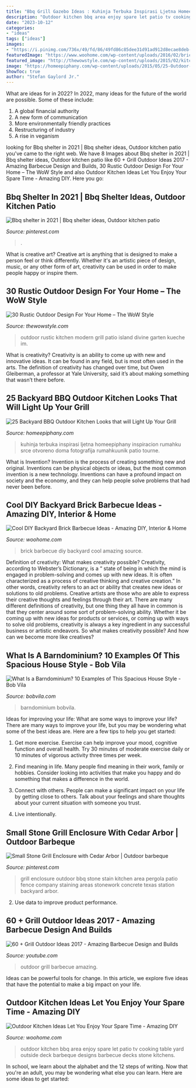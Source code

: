 ```yaml
---
title: "Bbq Grill Gazebo Ideas : Kuhinja Terbuka Inspirasi Ljetna Homeepiphany Inspiracion Rumahku Srce Otvoreno Doma Fotografija Rumahkuunik Patio Tourne"
description: "Outdoor kitchen bbq area enjoy spare let patio tv cooking table yard outside deck barbeque designs barbecue decks stone kitchens"
date: "2023-10-12"
categories:
- "ideas"
tags: ["ideas"]
images:
- "https://i.pinimg.com/736x/49/fd/86/49fd86c85dee31d91ad912d8ecae8deb--grill-enclosure-grill-king.jpg"
featuredImage: "https://www.woohome.com/wp-content/uploads/2016/02/brick-barbecue-tips-4.jpg"
featured_image: "http://thewowstyle.com/wp-content/uploads/2015/02/kitchen-divine-modern-kitchen-design-endearing-kitchen-island-design-ideas-rustic-style-modern-outdoor-kitchen-design-ideas.jpg"
image: "https://homeepiphany.com/wp-content/uploads/2015/05/25-Outdoor-Kitchen-Designs-That-Will-Light-Up-Your-Grill-20.jpg"
ShowToc: true
author: "Stefan Gaylord Jr."
---
```



What are ideas for in 2022?
In 2022, many ideas for the future of the world are possible. Some of these include: 
1. A global financial authority 
2. A new form of communication 
3. More environmentally friendly practices 
4. Restructuring of industry 
5. A rise in veganism 

	

		
looking for Bbq shelter in 2021 | Bbq shelter ideas, Outdoor kitchen patio you've came to the right web. We have 8 Images about Bbq shelter in 2021 | Bbq shelter ideas, Outdoor kitchen patio like 60 + Grill Outdoor Ideas 2017 - Amazing Barbecue Design and Builds, 30 Rustic Outdoor Design For Your Home – The WoW Style and also Outdoor Kitchen Ideas Let You Enjoy Your Spare Time - Amazing DIY. Here you go:
		
    
## Bbq Shelter In 2021 | Bbq Shelter Ideas, Outdoor Kitchen Patio

<img loading=lazy src="https://i.pinimg.com/736x/13/85/36/138536712e42db6068fabc90d9c2560d.jpg" onerror="this.onerror=null;this.src='https://tse2.mm.bing.net/th?id=OIP.dzVptxiPL_732spBaEIgugHaJ3&amp;pid=15.1';" alt="Bbq shelter in 2021 | Bbq shelter ideas, Outdoor kitchen patio">

_Source: pinterest.com_

>. 

	

What is creative art?
Creative art is anything that is designed to make a person feel or think differently. Whether it's an artistic piece of design, music, or any other form of art, creativity can be used in order to make people happy or inspire them.

    
## 30 Rustic Outdoor Design For Your Home – The WoW Style

<img loading=lazy src="http://thewowstyle.com/wp-content/uploads/2015/02/kitchen-divine-modern-kitchen-design-endearing-kitchen-island-design-ideas-rustic-style-modern-outdoor-kitchen-design-ideas.jpg" onerror="this.onerror=null;this.src='https://tse2.mm.bing.net/th?id=OIP.tn1YEezf-2YQa8-bFvgRggHaFj&amp;pid=15.1';" alt="30 Rustic Outdoor Design For Your Home – The WoW Style">

_Source: thewowstyle.com_

>outdoor rustic kitchen modern grill patio island divine garten kueche im. 

	

What is creativity?
Creativity is an ability to come up with new and innovative ideas. It can be found in any field, but is most often used in the arts. The definition of creativity has changed over time, but Owen Gleiberman, a professor at Yale University, said it’s about making something that wasn’t there before.

    
## 25 Backyard BBQ Outdoor Kitchen Looks That Will Light Up Your Grill

<img loading=lazy src="https://homeepiphany.com/wp-content/uploads/2015/05/25-Outdoor-Kitchen-Designs-That-Will-Light-Up-Your-Grill-20.jpg" onerror="this.onerror=null;this.src='https://tse4.mm.bing.net/th?id=OIP.5LQhcP1cWhP1rWkLeECfWQHaHS&amp;pid=15.1';" alt="25 Backyard BBQ Outdoor Kitchen Looks that will Light Up Your Grill">

_Source: homeepiphany.com_

>kuhinja terbuka inspirasi ljetna homeepiphany inspiracion rumahku srce otvoreno doma fotografija rumahkuunik patio tourne. 

	

What is Invention?
Invention is the process of creating something new and original. Inventions can be physical objects or ideas, but the most common invention is a new technology. Inventions can have a profound impact on society and the economy, and they can help people solve problems that had never been before.

    
## Cool DIY Backyard Brick Barbecue Ideas - Amazing DIY, Interior &amp; Home

<img loading=lazy src="https://www.woohome.com/wp-content/uploads/2016/02/brick-barbecue-tips-4.jpg" onerror="this.onerror=null;this.src='https://tse3.mm.bing.net/th?id=OIP.-3peDlkro9lWHE2z7ruSQAHaLF&amp;pid=15.1';" alt="Cool DIY Backyard Brick Barbecue Ideas - Amazing DIY, Interior &amp; Home">

_Source: woohome.com_

>brick barbecue diy backyard cool amazing source. 

	

Definition of creativity: What makes creativity possible?
Creativity, according to Webster’s Dictionary, is a “ state of being in which the mind is engaged in problem-solving and comes up with new ideas. It is often characterized as a process of creative thinking and creative creation.” In other words, creativity refers to an act or ability that creates new ideas or solutions to old problems. Creative artists are those who are able to express their creative thoughts and feelings through their art.
There are many different definitions of creativity, but one thing they all have in common is that they center around some sort of problem-solving ability. Whether it be coming up with new ideas for products or services, or coming up with ways to solve old problems, creativity is always a key ingredient in any successful business or artistic endeavors. So what makes creativity possible? And how can we become more like creatives?

    
## What Is A Barndominium? 10 Examples Of This Spacious House Style - Bob Vila

<img loading=lazy src="https://empire-s3-production.bobvila.com/slides/42130/original/barndominium_timber.jpg?1619200093" onerror="this.onerror=null;this.src='https://tse3.mm.bing.net/th?id=OIP.-lOsJMAZ5SaRXixRfXi0NAHaFX&amp;pid=15.1';" alt="What Is a Barndominium? 10 Examples of This Spacious House Style - Bob Vila">

_Source: bobvila.com_

>barndominium bobvila. 

	

Ideas for improving your life: What are some ways to improve your life?
There are many ways to improve your life, but you may be wondering what some of the best ideas are. Here are a few tips to help you get started:
1. Get more exercise. Exercise can help improve your mood, cognitive function and overall health. Try 30 minutes of moderate exercise daily or 10 minutes of vigorous activity three times per week.

2. Find meaning in life. Many people find meaning in their work, family or hobbies. Consider looking into activities that make you happy and do something that makes a difference in the world.

3. Connect with others. People can make a significant impact on your life by getting close to others. Talk about your feelings and share thoughts about your current situation with someone you trust.

4. Live intentionally.

    
## Small Stone Grill Enclosure With Cedar Arbor | Outdoor Barbeque

<img loading=lazy src="https://i.pinimg.com/736x/49/fd/86/49fd86c85dee31d91ad912d8ecae8deb--grill-enclosure-grill-king.jpg" onerror="this.onerror=null;this.src='https://tse4.mm.bing.net/th?id=OIP.XSob_tPn1iYG3o1wEClQZAHaJ3&amp;pid=15.1';" alt="Small Stone Grill Enclosure with Cedar Arbor | Outdoor barbeque">

_Source: pinterest.com_

>grill enclosure outdoor bbq stone stain kitchen area pergola patio fence company staining areas stonework concrete texas station backyard arbor. 

	

2. Use data to improve product performance.

    
## 60 + Grill Outdoor Ideas 2017 - Amazing Barbecue Design And Builds

<img loading=lazy src="https://i.ytimg.com/vi/N8D3FYiJpyY/maxresdefault.jpg" onerror="this.onerror=null;this.src='https://tse1.mm.bing.net/th?id=OIP.Co2GLVpIkytjz3Ip5JpVhAHaEK&amp;pid=15.1';" alt="60 + Grill Outdoor Ideas 2017 - Amazing Barbecue Design and Builds">

_Source: youtube.com_

>outdoor grill barbecue amazing. 

	

Ideas can be powerful tools for change. In this article, we explore five ideas that have the potential to make a big impact on your life.

    
## Outdoor Kitchen Ideas Let You Enjoy Your Spare Time - Amazing DIY

<img loading=lazy src="http://www.woohome.com/wp-content/uploads/2014/02/outdoor-kitchen-15.jpg" onerror="this.onerror=null;this.src='https://tse2.mm.bing.net/th?id=OIP.aBX0IHzMpmdlZpbli8pgXgHaJ4&amp;pid=15.1';" alt="Outdoor Kitchen Ideas Let You Enjoy Your Spare Time - Amazing DIY">

_Source: woohome.com_

>outdoor kitchen bbq area enjoy spare let patio tv cooking table yard outside deck barbeque designs barbecue decks stone kitchens. 

	

In school, we learn about the alphabet and the 12 steps of writing. Now that you're an adult, you may be wondering what else you can learn. Here are some ideas to get started: 

